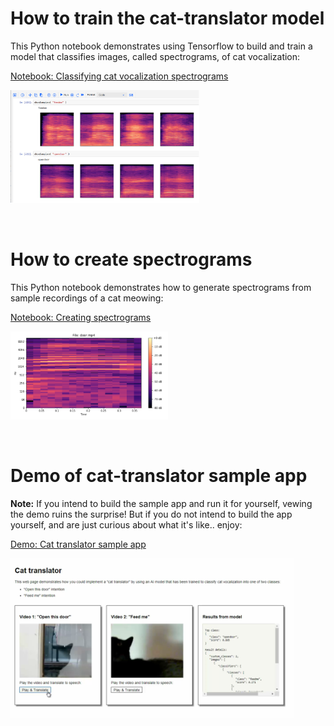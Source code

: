 # How to train the cat-translator model
This Python notebook demonstrates using Tensorflow to build and train a model that classifies images, called spectrograms, of cat vocalization:

[Notebook: Classifying cat vocalization spectrograms](https://github.com/spackows/CASCON-2018_Analyzing_images/blob/master/cat-translator/sample-notebooks/cat-translator-classify-spectrograms.ipynb)

<img src='../images-of-tools/tensorflow-notebook.png' width='60%'/>

<p>&nbsp;</p>


# How to create spectrograms
This Python notebook demonstrates how to generate spectrograms from sample recordings of a cat meowing:

[Notebook: Creating spectrograms]()

<img src='../images-of-tools/spectrogram.png' width='50%'/>

<p>&nbsp;</p>


# Demo of cat-translator sample app
**Note:** If you intend to build the sample app and run it for yourself, vewing the demo ruins the surprise!  But if you do not intend to build the app yourself, and are just curious about what it's like.. enjoy:

[Demo: Cat translator sample app](https://youtu.be/6CEGDoT831A)

<img src='../images-of-tools/cat-translator-web-app.png' width='90%' />

<p>&nbsp;</p>

          
          
